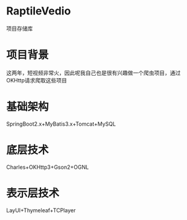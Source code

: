 # RaptileVedio
项目存储库
# 项目背景
这两年，短视频非常火，因此呢我自己也是很有兴趣做一个爬虫项目，通过OKHttp请求爬取这些项目
# 基础架构
SpringBoot2.x+MyBatis3.x+Tomcat+MySQL
# 底层技术
Charles+OKHttp3+Gson2+OGNL
# 表示层技术
LayUI+Thymeleaf+TCPlayer
